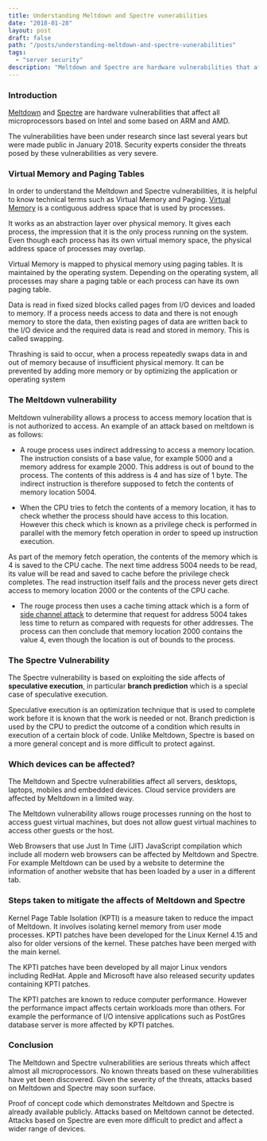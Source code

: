 ```yaml
---
title: Understanding Meltdown and Spectre vunerabilities
date: "2018-01-28"
layout: post
draft: false
path: "/posts/understanding-meltdown-and-spectre-vunerabilities"
tags:
  - "server security"
description: "Meltdown and Spectre are hardware vulnerabilities that affect all microprocessors based on Intel and some based on ARM and AMD."
---
```


### Introduction
[Meltdown](https://en.wikipedia.org/wiki/Meltdown_(security_vulnerability)) and [Spectre](https://en.wikipedia.org/wiki/Spectre_(security_vulnerability)) are hardware vulnerabilities that affect all microprocessors based on Intel and some based on ARM and AMD.

The vulnerabilities have been under research since last several years but were made public in January 2018. Security experts consider the threats posed by these vulnerabilities as very severe.

### Virtual Memory and Paging Tables
In order to understand the Meltdown and Spectre vulnerabilities, it is helpful to know technical terms such as Virtual Memory and Paging. [Virtual Memory](https://en.wikipedia.org/wiki/Virtual_memory) is a contiguous address space that is used by processes.

It works as an abstraction layer over physical memory. It gives each process, the impression that it is the only process running on the system. Even though each process has its own virtual memory space, the physical address space of processes may overlap.

Virtual Memory is mapped to physical memory using paging tables. It is maintained by the operating system. Depending on the operating system, all processes may share a paging table or each process can have its own paging table.

Data is read in fixed sized blocks called pages from I/O devices and loaded to memory. If a process needs access to data and there is not enough memory to store the data, then existing pages of data are written back to the I/O device and the required data is read and stored in memory. This is called swapping.

Thrashing is said to occur, when a process repeatedly swaps data in and out of memory because of insufficient physical memory. It can be prevented by adding more memory or by optimizing the application or operating system

### The Meltdown vulnerability
Meltdown vulnerability allows a process to access memory location that is is not authorized to access. An example of an attack based on meltdown is as follows:

* A rouge process uses indirect addressing to access a memory location. The instruction consists of a base value, for example 5000 and a memory address for example 2000. This address is out of bound to the process. The contents of this address is 4 and has size of 1 byte. The indirect instruction is therefore supposed to fetch the contents of memory location 5004.

* When the CPU tries to fetch the contents of a memory location, it has to check whether the process should have access to this location. However this check which is known as a privilege check is performed in parallel with the memory fetch operation in order to speed up instruction execution.

As part of the memory fetch operation, the contents of the memory which is 4 is saved to the CPU cache. The next time address 5004 needs to be read, its value will be read and saved to cache before the privilege check completes. The read instruction itself fails and the process never gets direct access to memory location 2000 or the contents of the CPU cache.

* The rouge process then uses a cache timing attack which is a form of [side channel attack](https://en.wikipedia.org/wiki/Side-channel_attack) to determine that request for address 5004 takes less time to return as compared with requests for other addresses. The process can then conclude that memory location 2000 contains the value 4, even though the location is out of bounds to the process.

### The Spectre Vulnerability
The Spectre vulnerability is based on exploiting the side affects of **speculative execution**, in particular **branch prediction** which is a special case of speculative execution.

Speculative execution is an optimization technique that is used to complete work before it is known that the work is needed or not. Branch prediction is used by the CPU to predict the outcome of a condition which results in execution of a certain block of code. Unlike Meltdown, Spectre is based on a more general concept and is more difficult to protect against.

### Which devices can be affected?
The Meltdown and Spectre vulnerabilities affect all servers, desktops, laptops, mobiles and embedded devices. Cloud service providers are affected by Meltdown in a limited way.

The Meltdown vulnerability allows rouge processes running on the host to access guest virtual machines, but does not allow guest virtual machines to access other guests or the host.

Web Browsers that use Just In Time (JIT) JavaScript compilation which include all modern web browsers can be affected by Meltdown and Spectre. For example Meltdown can be used by a website to determine the information of another website that has been loaded by a user in a different tab.

### Steps taken to mitigate the affects of Meltdown and Spectre
Kernel Page Table Isolation (KPTI) is a measure taken to reduce the impact of Meltdown. It involves isolating kernel memory from user mode processes. KPTI patches have been developed for the Linux Kernel 4.15 and also for older versions of the kernel. These patches have been merged with the main kernel.

The KPTI patches have been developed by all major Linux vendors including RedHat. Apple and Microsoft have also released security updates containing KPTI patches.

The KPTI patches are known to reduce computer performance. However the performance impact affects certain workloads more than others. For example the performance of I/O intensive applications such as PostGres database server is more affected by KPTI patches.

### Conclusion
The Meltdown and Spectre vulnerabilities are serious threats which affect almost all microprocessors. No known threats based on these vulnerabilities have yet been discovered. Given the severity of the threats, attacks based on Meltdown and Spectre may soon surface.

Proof of concept code which demonstrates Meltdown and Spectre is already available publicly. Attacks based on Meltdown cannot be detected. Attacks based on Spectre are even more difficult to predict and affect a wider range of devices.
